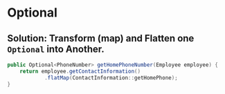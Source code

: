 # Optional

## Solution: Transform (map) and Flatten one `Optional` into Another.

``` java
public Optional<PhoneNumber> getHomePhoneNumber(Employee employee) {
    return employee.getContactInformation()
            .flatMap(ContactInformation::getHomePhone);
}
```
